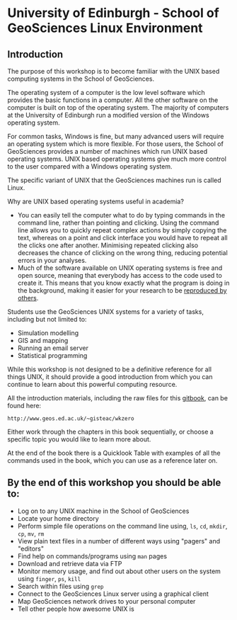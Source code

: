 # University of Edinburgh - School of GeoSciences Linux Environment

## Introduction

The purpose of this workshop is to become familiar with the UNIX based computing systems in the School of GeoSciences.

The operating system of a computer is the low level software which provides the basic functions in a computer. All the other software on the computer is built on top of the operating system. The majority of computers at the University of Edinburgh run a modified version of the Windows operating system.

For common tasks, Windows is fine, but many advanced users will require an operating system which is more flexible. For those users, the School of GeoSciences provides a number of machines which run UNIX based operating systems. UNIX based operating systems give much more control to the user compared with a Windows operating system.

The specific variant of UNIX that the GeoSciences machines run is called Linux.

Why are UNIX based operating systems useful in academia?

* You can easily tell the computer what to do by typing commands in the command line, rather than pointing and clicking. Using the command line allows you to quickly repeat complex actions by simply copying the text, whereas on a point and click interface you would have to repeat all the clicks one after another. Minimising repeated clicking also decreases the chance of clicking on the wrong thing, reducing potential errors in your analyses.
* Much of the software available on UNIX operating systems is free and open source, meaning that everybody has access to the code used to create it. This means that you know exactly what the program is doing in the background, making it easier for your research to be [reproduced by others](https://academic.oup.com/bioscience/article/56/12/958/221622).

Students use the GeoSciences UNIX systems for a variety of tasks, including but not limited to:

* Simulation modelling
* GIS and mapping
* Running an email server
* Statistical programming

While this workshop is not designed to be a definitive reference for all things UNIX, it should provide a good introduction from which you can continue to learn about this powerful computing resource.

All the introduction materials, including the raw files for this [gitbook](https://www.gitbook.com/), can be found here:

```text
http://www.geos.ed.ac.uk/~gisteac/wkzero
```

Either work through the chapters in this book sequentially, or choose a specific topic you would like to learn more about.

At the end of the book there is a Quicklook Table with examples of all the commands used in the book, which you can use as a reference later on.

## By the end of this workshop you should be able to:

* Log on to any UNIX machine in the School of GeoSciences
* Locate your home directory
* Perform simple file operations on the command line using, `ls`, `cd`, `mkdir`, `cp`, `mv`, `rm`
* View plain text files in a number of different ways using "pagers" and "editors"
* Find help on commands/programs using `man` pages
* Download and retrieve data via FTP
* Monitor memory usage, and find out about other users on the system using `finger`, `ps`, `kill`
* Search within files using `grep`
* Connect to the GeoSciences Linux server using a graphical client
* Map GeoSciences network drives to your personal computer
* Tell other people how awesome UNIX is

